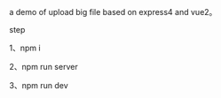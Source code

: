 a demo of upload big file based on express4 and vue2。

step

1、npm  i

2、npm  run  server

3、npm run dev
